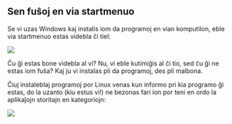 <?php require("../../entete.php");?> <?php require("../../base.php");?> <?php require("../../fonctions.php");?>

<div id="corps">

<h2>Sen fuŝoj en via startmenuo</h2>

<p>Se vi uzas Windows kaj instalis iom da programoj en vian komputilon, eble via startmenuo estas videbla ĉi tiel:</p>

<img src="Images/windows_7_start_menu.png">

<p>Ĉu ĝi estas bone videbla al vi? Nu, vi eble kutimiĝis al ĉi tio, sed ĉu ĝi ne estas iom fuŝa? Kaj ju vi instalas pli da programoj, des pli malbona.</p>

<p>Ĉiuj instaleblaj programoj por Linux venas kun informo pri kia programo ĝi estas, do la uzanto (kiu estus vi!) ne bezonas fari ion por teni en ordo la aplikaĵojn storitajn en kategoriojn:</p>

<img src="Images/categories_menu.png">

</div>


